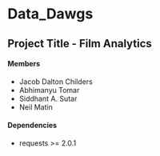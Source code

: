 # Data_Dawgs

## Project Title - Film Analytics

#### Members
* Jacob Dalton Childers
* Abhimanyu Tomar
* Siddhant A. Sutar
* Neil Matin

#### Dependencies
* requests >= 2.0.1
